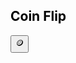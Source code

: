 <h2 style="color:black; monospace;">Coin Flip</h2>

<button onclick="alert(Math.random() < 0.5 ? 'Heads' : 'Tails')">🪙</button>

